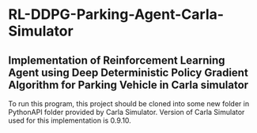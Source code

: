 # RL-DDPG-Parking-Agent-Carla-Simulator
 Implementation of Reinforcement Learning Agent using Deep Deterministic Policy Gradient Algorithm for Parking Vehicle in Carla simulator
 ----------------------------------------------------------------------------------------------------------------------------------------
 To run this program, this project should be cloned into some new folder in PythonAPI folder provided by Carla Simulator. Version of Carla
 Simulator used for this implementation is 0.9.10. 
